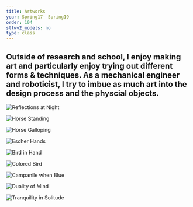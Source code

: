 ```yaml
---
title: Artworks
year: Spring17- Spring19
order: 104
stlwv2_models: no
type: class
---
```


Outside of research and school, I enjoy making art and particularly enjoy trying out different forms & techniques.
As a mechanical engineer and roboticist, I try to imbue as much art into the design process and the physcial objects.
---

![Reflections at Night](/website/assets/images/ReflectionP.jpg)

![Horse Standing](/website/assets/images/Horse2MB.jpg)

![Horse Galloping](/website/assets/images/HorseMB.jpg)

![Escher Hands](/website/assets/images/HandsPbrighter.jpg)

![Bird in Hand](/website/assets/images/BirdHandPbrighter.jpg)

![Colored Bird](/website/assets/images/BirdCPbrighter.jpg)

![Campanile when Blue](/website/assets/images/CampMIXdarker.jpg)

![Duality of Mind](/website/assets/images/MindWCbrighter.jpg)

![Tranquility in Solitude](/website/assets/images/SolitudeCPbrighter.jpg)

